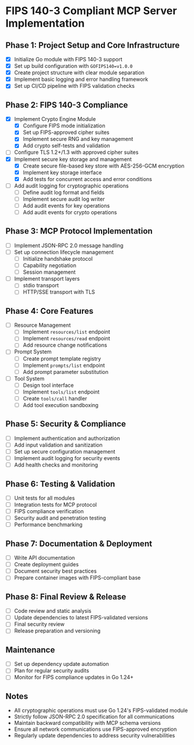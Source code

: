 # FIPS 140-3 Compliant MCP Server Implementation

## Phase 1: Project Setup and Core Infrastructure
- [x] Initialize Go module with FIPS 140-3 support
- [x] Set up build configuration with `GOFIPS140=v1.0.0`
- [x] Create project structure with clear module separation
- [x] Implement basic logging and error handling framework
- [x] Set up CI/CD pipeline with FIPS validation checks

## Phase 2: FIPS 140-3 Compliance
- [x] Implement Crypto Engine Module
  - [x] Configure FIPS mode initialization
  - [x] Set up FIPS-approved cipher suites
  - [x] Implement secure RNG and key management
  - [x] Add crypto self-tests and validation
- [ ] Configure TLS 1.2+/1.3 with approved cipher suites
- [x] Implement secure key storage and management
  - [x] Create secure file-based key store with AES-256-GCM encryption
  - [x] Implement key storage interface
  - [x] Add tests for concurrent access and error conditions
- [ ] Add audit logging for cryptographic operations
  - [ ] Define audit log format and fields
  - [ ] Implement secure audit log writer
  - [ ] Add audit events for key operations
  - [ ] Add audit events for crypto operations

## Phase 3: MCP Protocol Implementation
- [ ] Implement JSON-RPC 2.0 message handling
- [ ] Set up connection lifecycle management
  - [ ] Initialize handshake protocol
  - [ ] Capability negotiation
  - [ ] Session management
- [ ] Implement transport layers
  - [ ] stdio transport
  - [ ] HTTP/SSE transport with TLS

## Phase 4: Core Features
- [ ] Resource Management
  - [ ] Implement `resources/list` endpoint
  - [ ] Implement `resources/read` endpoint
  - [ ] Add resource change notifications
- [ ] Prompt System
  - [ ] Create prompt template registry
  - [ ] Implement `prompts/list` endpoint
  - [ ] Add prompt parameter substitution
- [ ] Tool System
  - [ ] Design tool interface
  - [ ] Implement `tools/list` endpoint
  - [ ] Create `tools/call` handler
  - [ ] Add tool execution sandboxing

## Phase 5: Security & Compliance
- [ ] Implement authentication and authorization
- [ ] Add input validation and sanitization
- [ ] Set up secure configuration management
- [ ] Implement audit logging for security events
- [ ] Add health checks and monitoring

## Phase 6: Testing & Validation
- [ ] Unit tests for all modules
- [ ] Integration tests for MCP protocol
- [ ] FIPS compliance verification
- [ ] Security audit and penetration testing
- [ ] Performance benchmarking

## Phase 7: Documentation & Deployment
- [ ] Write API documentation
- [ ] Create deployment guides
- [ ] Document security best practices
- [ ] Prepare container images with FIPS-compliant base

## Phase 8: Final Review & Release
- [ ] Code review and static analysis
- [ ] Update dependencies to latest FIPS-validated versions
- [ ] Final security review
- [ ] Release preparation and versioning

## Maintenance
- [ ] Set up dependency update automation
- [ ] Plan for regular security audits
- [ ] Monitor for FIPS compliance updates in Go 1.24+

## Notes
- All cryptographic operations must use Go 1.24's FIPS-validated module
- Strictly follow JSON-RPC 2.0 specification for all communications
- Maintain backward compatibility with MCP schema versions
- Ensure all network communications use FIPS-approved encryption
- Regularly update dependencies to address security vulnerabilities
